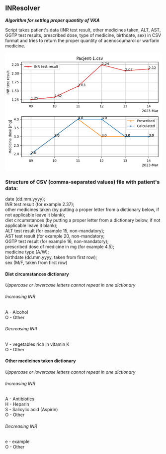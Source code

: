 ## INResolver

**_Algorithm for setting proper quantity of VKA_**

Script takes patient's data (INR test result, other medicines taken, ALT, AST, GGTP test results,
prescribed dose, type of medicine, birthdate, sex)
in CSV format and tries to return the proper quantity of acenocoumarol or warfarin medicine.

![plot example](results/Pacjent-1.csv.png "Plot example")

### Structure of CSV (comma-separated values) file with patient's data:
date (dd.mm.yyyy);\
INR test result (for example 2.37);\
other medicines taken (by putting a proper letter from a dictionary below, if not applicable leave it blank);\
diet circumstances (by putting a proper letter from a dictionary below, if not applicable leave it blank);\
ALT test result (for example 15, non-mandatory);\
AST test result (for example 20, non-mandatory;\
GGTP test result (for example 16, non-mandatory);\
prescribed dose of medicine in mg (for example 4.5);\
medicine type (A/W);\
birthdate (dd.mm.yyyy, taken from first row);\
sex (M/F, taken from first row)


#### Diet circumstances dictionary 
_Uppercase or lowercase letters cannot repeat in one dictionary_
###### Increasing INR
A - Alcohol\
O - Other
###### Decreasing INR
V - vegetables rich in vitamin K\
O - Other

#### Other medicines taken dictionary
_Uppercase or lowercase letters cannot repeat in one dictionary_
###### Increasing INR
A - Antibiotics\
H - Heparin\
S - Salicylic acid (Aspirin)\
O - Other
###### Decreasing INR
e - example\
O - Other
